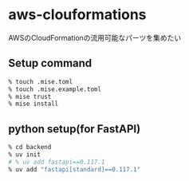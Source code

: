 # aws-clouformations
AWSのCloudFormationの流用可能なパーツを集めたい

## Setup command

```bash
% touch .mise.toml
% touch .mise.example.toml
% mise trust
% mise install
```

## python setup(for FastAPI)

```bash
% cd backend
% uv init
# % uv add fastapi==0.117.1
% uv add "fastapi[standard]==0.117.1"
```
